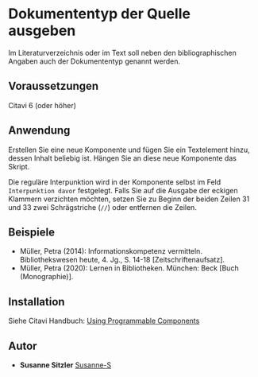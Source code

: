 # Dokumententyp der Quelle ausgeben

Im Literaturverzeichnis oder im Text soll neben den bibliographischen Angaben auch der Dokumententyp genannt werden.

## Voraussetzungen
Citavi 6 (oder höher)

## Anwendung
Erstellen Sie eine neue Komponente und fügen Sie ein Textelement hinzu, dessen Inhalt beliebig ist. Hängen Sie an diese neue Komponente das Skript.

Die reguläre Interpunktion wird in der Komponente selbst im Feld `Interpunktion davor` festgelegt. Falls Sie auf die Ausgabe der eckigen Klammern verzichten möchten, setzen Sie zu Beginn der beiden Zeilen 31 und 33 zwei Schrägstriche (`//`) oder entfernen die Zeilen.

## Beispiele
- Müller, Petra (2014): Informationskompetenz vermitteln. Bibliothekswesen heute, 4. Jg., S. 14-18 [Zeitschriftenaufsatz].
- Müller, Petra (2020): Lernen in Bibliotheken. München: Beck [Buch (Monographie)].

## Installation
Siehe Citavi Handbuch: [Using Programmable Components](https://www.citavi.com/programmable_components)

## Autor

* **Susanne Sitzler** [Susanne-S](https://github.com/Susanne-S)
